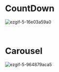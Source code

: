 

# CountDown

![ezgif-5-16e03a59a0](https://user-images.githubusercontent.com/108653518/209441043-d9e383de-fba2-4005-99a6-f74a19b7fbd1.gif)

<br>

# Carousel

![ezgif-5-964879aca5](https://user-images.githubusercontent.com/108653518/209441052-1a0fd255-da5d-4ea6-aa8d-aa2880ee9e94.gif)